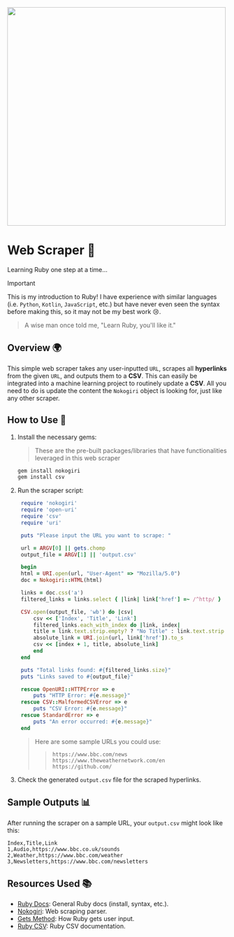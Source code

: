 <div>
 <img src="https://github.com/user-attachments/assets/34490945-20ba-4001-9a43-61bbd026f45f" width="500"/>
</div>

# Web Scraper 🤖
Learning Ruby one step at a time...

> [!IMPORTANT]
> This is my introduction to Ruby! I have experience with similar languages (i.e. `Python`, `Kotlin`, `JavaScript`, etc.) but have never even seen the syntax before making this, so it may not be my best work 😢.
>> A wise man once told me, "Learn Ruby, you'll like it."

## Overview 🌍

This simple web scraper takes any user-inputted `URL`, scrapes all **hyperlinks** from the given `URL`, and outputs them to a **CSV**. This can easily be integrated into a machine learning project to routinely update a **CSV**. All you need to do is update the content the `Nokogiri` object is looking for, just like any other scraper.

## How to Use 🔧

1. Install the necessary gems:
    > These are the pre-built packages/libraries that have functionalities leveraged in this web scraper
   ```bash
   gem install nokogiri
   gem install csv
   ```

2. Run the scraper script:
   ```ruby
    require 'nokogiri'
    require 'open-uri'
    require 'csv'
    require 'uri'

    puts "Please input the URL you want to scrape: "

    url = ARGV[0] || gets.chomp
    output_file = ARGV[1] || 'output.csv'

    begin
    html = URI.open(url, "User-Agent" => "Mozilla/5.0")
    doc = Nokogiri::HTML(html)

    links = doc.css('a')
    filtered_links = links.select { |link| link['href'] =~ /^http/ }

    CSV.open(output_file, 'wb') do |csv|
        csv << ['Index', 'Title', 'Link']
        filtered_links.each_with_index do |link, index|
        title = link.text.strip.empty? ? "No Title" : link.text.strip
        absolute_link = URI.join(url, link['href']).to_s
        csv << [index + 1, title, absolute_link]
        end
    end

    puts "Total links found: #{filtered_links.size}"
    puts "Links saved to #{output_file}"

    rescue OpenURI::HTTPError => e
        puts "HTTP Error: #{e.message}"
    rescue CSV::MalformedCSVError => e
        puts "CSV Error: #{e.message}"
    rescue StandardError => e
        puts "An error occurred: #{e.message}"
    end
   ```

   > Here are some sample URLs you could use:
   >> ```
   >> https://www.bbc.com/news
   >> https://www.theweathernetwork.com/en
   >> https://github.com/
   >> ```

3. Check the generated `output.csv` file for the scraped hyperlinks.

## Sample Outputs 📊

After running the scraper on a sample URL, your `output.csv` might look like this:

```
Index,Title,Link
1,Audio,https://www.bbc.co.uk/sounds
2,Weather,https://www.bbc.com/weather
3,Newsletters,https://www.bbc.com/newsletters
```

## Resources Used 📚 

- [Ruby Docs](https://www.ruby-lang.org/en/documentation/): General Ruby docs (install, syntax, etc.).
- [Nokogiri](https://nokogiri.org/index.html#parsing-and-querying): Web scraping parser.
- [Gets Method](https://www.codecademy.com/resources/docs/ruby/user-input): How Ruby gets user input.
- [Ruby CSV](https://ruby-doc.org/stdlib-2.6.1/libdoc/csv/rdoc/CSV.html): Ruby CSV documentation.

